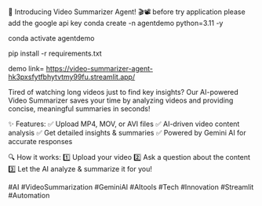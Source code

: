 🚀 Introducing Video Summarizer Agent! 🎬📽️
before try  application please add the google api key 
conda create -n agentdemo python=3.11 -y

conda activate agentdemo

pip install -r requirements.txt

demo link= https://video-summarizer-agent-hk3pxsfytfbhytvtmy99fu.streamlit.app/



Tired of watching long videos just to find key insights? Our AI-powered Video Summarizer saves your time by analyzing videos and providing concise, meaningful summaries in seconds!

✨ Features:
✅ Upload MP4, MOV, or AVI files
✅ AI-driven video content analysis
✅ Get detailed insights & summaries
✅ Powered by Gemini AI for accurate responses

🔍 How it works:
1️⃣ Upload your video
2️⃣ Ask a question about the content
3️⃣ Let the AI analyze & summarize it for you!


#AI #VideoSummarization #GeminiAI #AItools #Tech #Innovation #Streamlit #Automation


